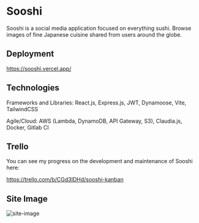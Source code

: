 # Sooshi

Sooshi is a social media application focused on everything sushi. Browse images of fine Japanese cuisine shared from users around the globe.

## Deployment

https://sooshi.vercel.app/

## Technologies

Frameworks and Libraries: React.js, Express.js, JWT, Dynamoose, Vite, TailwindCSS

Agile/Cloud: AWS (Lambda, DynamoDB, API Gateway, S3), Claudia.js, Docker, Gitlab CI

## Trello

You can see my progress on the development and maintenance of Sooshi here:

https://trello.com/b/CGd3IDHd/sooshi-kanban

## Site Image

![site-image](https://brandonkylely.github.io/r3-portfolio/sooshi.jpg)